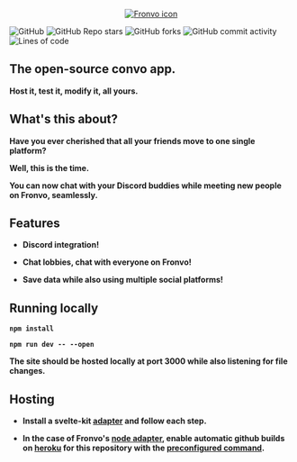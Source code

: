 <p align='center'><a href='https://fronvo.herokuapp.com'><img src='https://i.ibb.co/G00y0t1/fronvo-icon-readme.webp' alt='Fronvo icon'><a/></p>

![GitHub](https://img.shields.io/github/license/Fronvo/fronvo-site) ![GitHub Repo stars](https://img.shields.io/github/stars/Fronvo/fronvo-site?style=social) ![GitHub forks](https://img.shields.io/github/forks/Fronvo/fronvo-site?style=social) ![GitHub commit activity](https://img.shields.io/github/commit-activity/m/Fronvo/fronvo-site) ![Lines of code](https://img.shields.io/tokei/lines/github/Fronvo/fronvo-site)

## The open-source convo app.

**Host it, test it, modify it, all yours.**

## What's this about?

**Have you ever cherished that all your friends move to one single platform?**

**Well, this is the time.**


**You can now chat with your Discord buddies while meeting new people on Fronvo, seamlessly.**
## Features

- **Discord integration!**

- **Chat lobbies, chat with everyone on Fronvo!**

- **Save data while also using multiple social platforms!**

## Running locally

**```npm install```**

**```npm run dev -- --open```**

**The site should be hosted locally at port 3000 while also listening for file changes.**


## Hosting

- **Install a svelte-kit [adapter](https://kit.svelte.dev/docs#adapters) and follow each step.**

- **In the case of Fronvo's [node adapter](https://github.com/sveltejs/kit/tree/master/packages/adapter-node), enable automatic github builds on [heroku](https://heroku.com) for this repository with the [preconfigured command](https://github.com/Fronvo/fronvo/blob/master/Procfile).**
